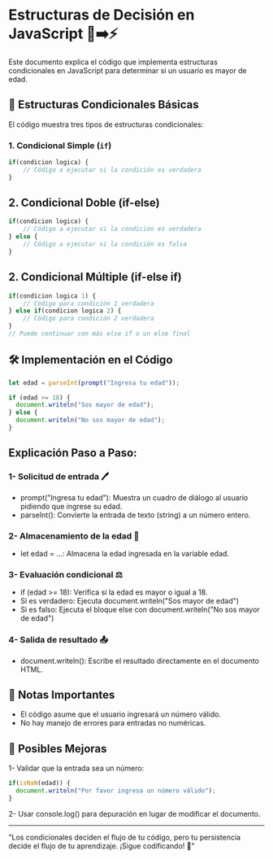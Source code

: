 # Estructuras de Decisión en JavaScript 🤔➡️⚡

Este documento explica el código que implementa estructuras condicionales en JavaScript para determinar si un usuario es mayor de edad.

## 📌 Estructuras Condicionales Básicas

El código muestra tres tipos de estructuras condicionales:

### 1. Condicional Simple (`if`)
```javascript
if(condicion logica) {
    // Código a ejecutar si la condición es verdadera
}
```

## 2. Condicional Doble (if-else)
```javascript
if(condicion logica) {
    // Código a ejecutar si la condición es verdadera
} else {
    // Código a ejecutar si la condición es falsa
}
```
## 2. Condicional Múltiple (if-else if)
```javascript
if(condicion logica 1) {
    // Código para condición 1 verdadera
} else if(condicion logica 2) {
    // Código para condición 2 verdadera
}
// Puede continuar con más else if o un else final
```

## 🛠️ Implementación en el Código
```javascript
let edad = parseInt(prompt("Ingresa tu edad"));

if (edad >= 18) {
  document.writeln("Sos mayor de edad");
} else {
  document.writeln("No sos mayor de edad");
}
```
## Explicación Paso a Paso:
### 1- Solicitud de entrada 🖊️

- prompt("Ingresa tu edad"): Muestra un cuadro de diálogo al usuario pidiendo que ingrese su edad.
- parseInt(): Convierte la entrada de texto (string) a un número entero.

### 2- Almacenamiento de la edad 💾
- let edad = ...: Almacena la edad ingresada en la variable edad.

### 3- Evaluación condicional ⚖️

- if (edad >= 18): Verifica si la edad es mayor o igual a 18.
- Si es verdadero: Ejecuta document.writeln("Sos mayor de edad")
- Si es falso: Ejecuta el bloque else con document.writeln("No sos mayor de edad")

### 4- Salida de resultado 📤

- document.writeln(): Escribe el resultado directamente en el documento HTML.

## 📝 Notas Importantes
- El código asume que el usuario ingresará un número válido.
- No hay manejo de errores para entradas no numéricas.

## 🚀 Posibles Mejoras
1- Validar que la entrada sea un número:
```javascript
if(isNaN(edad)) {
  document.writeln("Por favor ingresa un número válido");
}
```
2- Usar console.log() para depuración en lugar de modificar el documento.

---
"Los condicionales deciden el flujo de tu código, pero tu persistencia decide el flujo de tu aprendizaje. ¡Sigue codificando! 🚀"